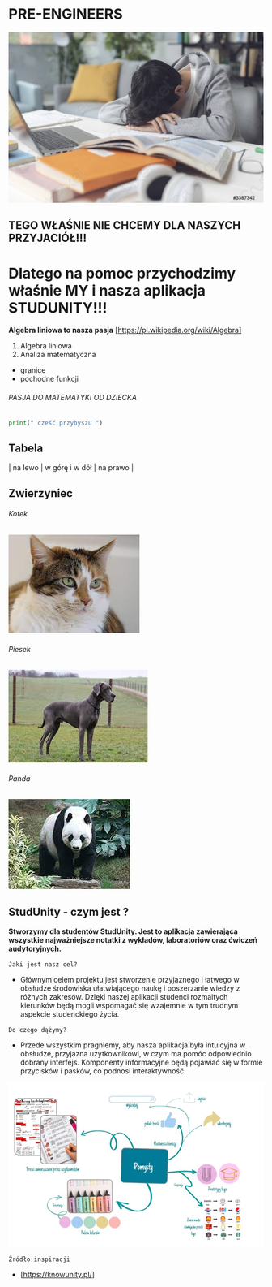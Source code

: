 # PRE-ENGINEERS

![TO ZDJĘCIE MEGA ZMĘCZONEGO STUDENTA](zdjatka/zmeczony_student.jpg)

## TEGO WŁAŚNIE NIE CHCEMY DLA NASZYCH PRZYJACIÓŁ!!!
# Dlatego na pomoc przychodzimy właśnie MY i nasza aplikacja STUDUNITY!!!

**Algebra liniowa to nasza pasja** 
[https://pl.wikipedia.org/wiki/Algebra] 
1. Algebra liniowa
2. Analiza matematyczna
- granice 
- pochodne funkcji
###### PASJA DO MATEMATYKI OD DZIECKA
```python
print(" cześć przybyszu ")
```
## Tabela 
| na lewo    | w górę i w dół  | na prawo  |

## Zwierzyniec
###### Kotek        
![cat](Animals/cat.jpg)
###### Piesek
![dog](Animals/dog.jpg)
###### Panda
![panda](Animals/panda.jpg)

## StudUnity - czym jest ?
**Stworzymy dla studentów StudUnity. Jest to aplikacja zawierająca wszystkie najważniejsze notatki z wykładów, laboratoriów oraz ćwiczeń audytoryjnych.**
```
Jaki jest nasz cel?
```

- Głównym celem projektu jest stworzenie przyjaznego i łatwego w obsłudze środowiska ułatwiającego naukę i poszerzanie wiedzy z różnych zakresów. Dzięki naszej aplikacji studenci rozmaitych kierunków będą mogli wspomagać się wzajemnie w tym trudnym aspekcie studenckiego życia.

```
Do czego dążymy?
```
 - Przede wszystkim pragniemy, aby nasza aplikacja była intuicyjna w obsłudze, przyjazna użytkownikowi, w czym ma pomóc odpowiednio dobrany interfejs. Komponenty informacyjne będą pojawiać się w formie przycisków i pasków, co podnosi interaktywność.
 
 ![pomysły](zdjatka/Pomysly.jpg)
 
 ```
 Źródło inspiracji 
 ```
 - [https://knowunity.pl/] 
